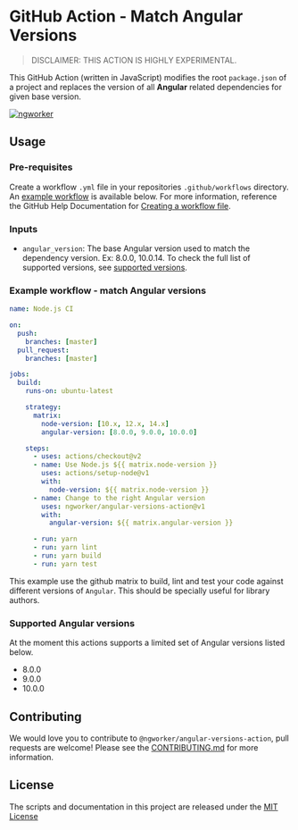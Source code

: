 # GitHub Action - Match Angular Versions

> DISCLAIMER: THIS ACTION IS HIGHLY EXPERIMENTAL.

This GitHub Action (written in JavaScript) modifies the root `package.json` of a project and replaces the version of all **Angular** related dependencies for given base version.

[![ngworker](https://img.shields.io/badge/ngworker-%40-red)](https://github.com/ngworker/)

## Usage

### Pre-requisites

Create a workflow `.yml` file in your repositories `.github/workflows` directory. An [example workflow](#example-workflow---match-Angular-versions) is available below. For more information, reference the GitHub Help Documentation for [Creating a workflow file](https://help.github.com/en/articles/configuring-a-workflow#creating-a-workflow-file).

### Inputs

- `angular_version`: The base Angular version used to match the dependency version. Ex: 8.0.0, 10.0.14. To check the full list of supported versions, see [supported versions](###Supported-Angular-versions).

### Example workflow - match Angular versions

```yaml
name: Node.js CI

on:
  push:
    branches: [master]
  pull_request:
    branches: [master]

jobs:
  build:
    runs-on: ubuntu-latest

    strategy:
      matrix:
        node-version: [10.x, 12.x, 14.x]
        angular-version: [8.0.0, 9.0.0, 10.0.0]

    steps:
      - uses: actions/checkout@v2
      - name: Use Node.js ${{ matrix.node-version }}
        uses: actions/setup-node@v1
        with:
          node-version: ${{ matrix.node-version }}
      - name: Change to the right Angular version
        uses: ngworker/angular-versions-action@v1
        with:
          angular-version: ${{ matrix.angular-version }}

      - run: yarn
      - run: yarn lint
      - run: yarn build
      - run: yarn test
```

This example use the github matrix to build, lint and test your code against different versions of `Angular`. This should be specially useful for library authors.

### Supported Angular versions

At the moment this actions supports a limited set of Angular versions listed below.

- 8.0.0
- 9.0.0
- 10.0.0

## Contributing

We would love you to contribute to `@ngworker/angular-versions-action`, pull requests are welcome! Please see the [CONTRIBUTING.md](CONTRIBUTING.md) for more information.

## License

The scripts and documentation in this project are released under the [MIT License](LICENSE)

